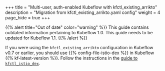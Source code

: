 +++
title = "Multi-user, auth-enabled Kubeflow with kfctl_existing_arrikto"
description = "Migration from kfctl_existing_arrikto.yaml config"
weight = 4
page_hide = true
+++

{{% alert title="Out of date" color="warning" %}}
This guide contains outdated information pertaining to Kubeflow 1.0. This guide
needs to be updated for Kubeflow 1.1.
{{% /alert %}}


If you were using the `kfctl_existing_arrikto` configuration in Kubeflow v0.7 or earlier, you should use {{% config-file-istio-dex %}} in Kubeflow {{% kf-latest-version %}}. Follow the instructions in the [guide to `kfctl_istio_dex`](/docs/started/k8s/kfctl-istio-dex/).
